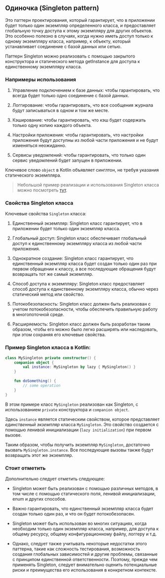 ## Одиночка (Singleton pattern)
Это паттерн проектирования, который гарантирует, что в приложении будет только один экземпляр определенного класса, и предоставляет глобальную точку доступа к этому экземпляру для других объектов. Это особенно полезно в случаях, когда нужно иметь доступ только к одному экземпляру класса, например, к объекту, который устанавливает соединение с базой данных или сетью.

Паттерн Singleton можно реализовать с помощью закрытого конструктора и статического метода getInstance для доступа к единственному экземпляру класса.

### Напримеры использования
1. Управление подключением к базе данных: чтобы гарантировать, что всегда будет только одно соединение с базой данных.

2. Логгирование: чтобы гарантировать, что все сообщения журнала будут записываться в одном и том же месте.

3. Кэширование: чтобы гарантировать, что кэш будет содержать только одну копию каждого объекта.

4. Настройки приложения: чтобы гарантировать, что настройки приложения будут доступны из любой части приложения и не будут изменяться неожиданно.

5. Сервисы уведомлений: чтобы гарантировать, что только один сервис уведомлений будет запущен в приложении.

Ключевое слово `object` в Kotlin объявляет синглтон, не требуя указания статического экземпляра.

> Небольшой пример реализации и использования Singleton класса можно посмотреть [тут]. 

### Свойства Singleton класса

Ключевые свойства `Singleton` класса:

1. Единственный экземпляр: Singleton класс гарантирует, что в приложении будет только один экземпляр класса.

2. Глобальный доступ: Singleton класс обеспечивает глобальный доступ к единственному экземпляру класса из любой части приложения.

3. Однократное создание: Singleton класс гарантирует, что единственный экземпляр класса будет создан только один раз при первом обращении к классу, а все последующие обращения будут возвращать тот же самый экземпляр.

4. Способ доступа к экземпляру: Singleton класс предоставляет способ доступа к единственному экземпляру класса, обычно через статический метод или свойство.

5. Потокобезопасность: Singleton класс должен быть реализован с учетом потокобезопасности, чтобы обеспечить правильную работу в многопоточной среде.

6. Расширяемость: Singleton класс должен быть разработан таким образом, чтобы его можно было легко расширять или наследовать, при этом сохраняя его ключевые свойства.

### Пример Singleton класса в Kotlin:

```kotlin
class MySingleton private constructor() {
    companion object {
        val instance: MySingleton by lazy { MySingleton() }
    }
    
    fun doSomething() {
        // some operation
    }
}
```

В этом примере класс `MySingleton` реализован как Singleton, с использованием `private` конструктора и `companion object`.

Здесь `instance` является статическим свойством, которое представляет _единственный экземпляр_ класса `MySingleton`. Это свойство создается с помощью ленивой инициализации (`lazy initialization`) при первом вызове.

Таким образом, чтобы получить экземпляр `MySingleton`, достаточно вызвать `MySingleton.instance`. Все последующие вызовы также будут возвращать этот же экземпляр.

### Стоит отметить

Дополнительно следует отметить следующее:

- Singleton может быть реализован с помощью различных методов, в том числе с помощью статического поля, ленивой инициализации, enum и других способов.

- Важно гарантировать, что единственный экземпляр класса будет создан только один раз, и что он будет потокобезопасен.

- Singleton может быть использован во многих ситуациях, когда необходим только один экземпляр класса, например, для доступа к общему ресурсу, общему конфигурационному файлу, логгеру и т.д.

- Однако, следует также учитывать некоторые недостатки этого паттерна, такие как сложность тестирования, возможность создания глобальных зависимостей и другие проблемы, связанные с принципом единственной ответственности. Поэтому, прежде чем применять Singleton, следует внимательно оценить потенциальные риски и преимущества его использования в конкретном контексте.

[тут]: https://github.com/shahbazly/Generics-objects-and-extensions/blob/main/Use%20a%20singleton%20object.md
